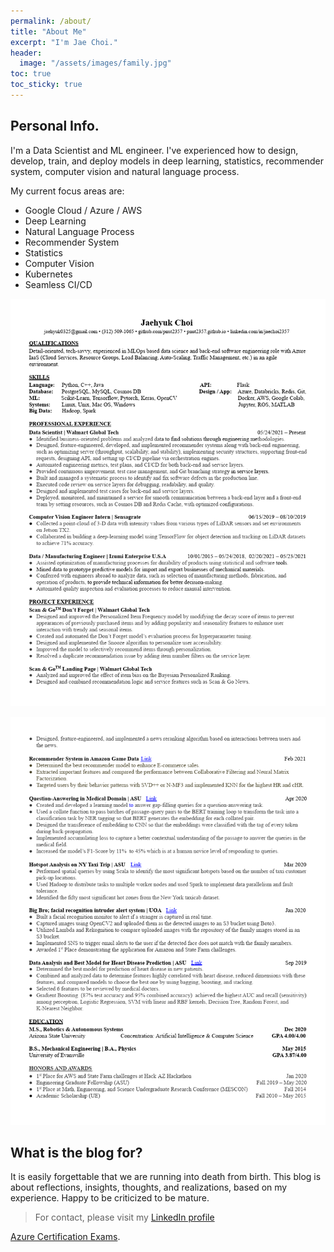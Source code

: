 ```yaml
---
permalink: /about/
title: "About Me"
excerpt: "I'm Jae Choi."
header:
  image: "/assets/images/family.jpg"
toc: true
toc_sticky: true
---
```


## Personal Info.

I'm a Data Scientist and ML engineer. I've experienced how to design, develop, train, and deploy models in deep learning, statistics, recommender system, computer vision and natural language process.

My current focus areas are:

- Google Cloud / Azure / AWS
- Deep Learning
- Natural Language Process
- Recommender System
- Statistics
- Computer Vision
- Kubernetes
- Seamless CI/CD

![png](/assets/images/about/JaehyukChoi_resume_1.png)

![png](/assets/images/about/JaehyukChoi_resume_2.png)


## What is the blog for?

It is easily forgettable that we are running into death from birth. This blog is about reflections, insights, thoughts, and  realizations, based on my experience. Happy to be criticized to be mature.

> For contact, please visit my [LinkedIn profile](https://www.linkedin.com/in/jaechoi2357/)

[Azure Certification Exams](https://www.microsoft.com/en-us/learning/azure-exams.aspx).
